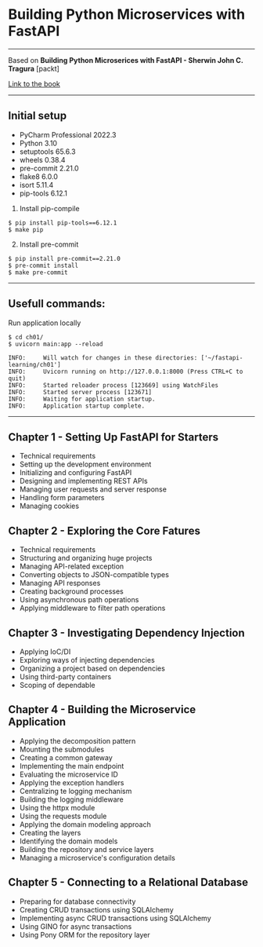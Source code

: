 # Building Python Microservices with FastAPI

***
Based on **Building Python Microserices with FastAPI - Sherwin John C. Tragura** [packt]

[Link to the book](https://www.packtpub.com/product/building-python-microservices-with-fastapi/9781803245966)

***

## Initial setup

- PyCharm Professional 2022.3
- Python 3.10
- setuptools 65.6.3
- wheels 0.38.4
- pre-commit 2.21.0
- flake8 6.0.0
- isort 5.11.4
- pip-tools 6.12.1

1. Install pip-compile

```shell
$ pip install pip-tools==6.12.1
$ make pip
```

2. Install pre-commit

```shell
$ pip install pre-commit==2.21.0
$ pre-commit install
$ make pre-commit
```

***

## Usefull commands:

Run application locally

```shell
$ cd ch01/
$ uvicorn main:app --reload

INFO:     Will watch for changes in these directories: ['~/fastapi-learning/ch01']
INFO:     Uvicorn running on http://127.0.0.1:8000 (Press CTRL+C to quit)
INFO:     Started reloader process [123669] using WatchFiles
INFO:     Started server process [123671]
INFO:     Waiting for application startup.
INFO:     Application startup complete.
```

***

## Chapter 1 - Setting Up FastAPI for Starters

- Technical requirements
- Setting up the development environment
- Initializing and configuring FastAPI
- Designing and implementing REST APIs
- Managing user requests and server response
- Handling form parameters
- Managing cookies

## Chapter 2 - Exploring the Core Fatures

- Technical requirements
- Structuring and organizing huge projects
- Managing API-related exception
- Converting objects to JSON-compatible types
- Managing API responses
- Creating background processes
- Using asynchronous path operations
- Applying middleware to filter path operations

## Chapter 3 - Investigating Dependency Injection

- Applying IoC/DI
- Exploring ways of injecting dependencies
- Organizing a project based on dependencies
- Using third-party containers
- Scoping of dependable

## Chapter 4 - Building the Microservice Application

- Applying the decomposition pattern
- Mounting the submodules
- Creating a common gateway
- Implementing the main endpoint
- Evaluating the microservice ID
- Applying the exception handlers
- Centralizing te logging mechanism
- Building the logging middleware
- Using the httpx module
- Using the requests module
- Applying the domain modeling approach
- Creating the layers
- Identifying the domain models
- Building the repository and service layers
- Managing a microservice's configuration details

## Chapter 5 - Connecting to a Relational Database

- Preparing for database connectivity
- Creating CRUD transactions using SQLAlchemy
- Implementing async CRUD transactions using SQLAlchemy
- Using GINO for async transactions
- Using Pony ORM for the repository layer

